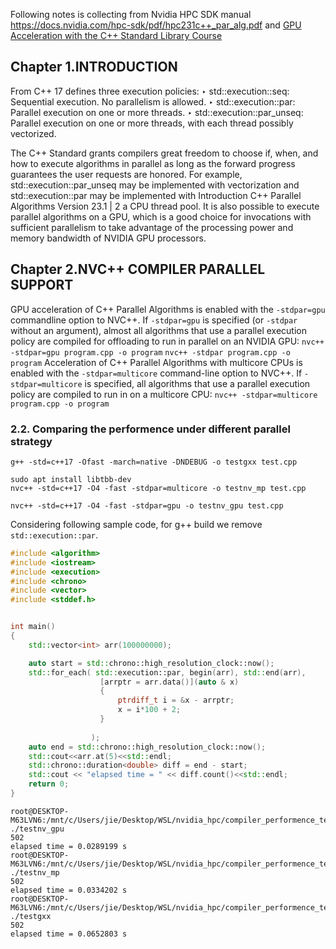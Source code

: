 

Following notes is collecting from Nvidia HPC SDK manual https://docs.nvidia.com/hpc-sdk/pdf/hpc231c++_par_alg.pdf and [GPU Acceleration with the C++ Standard Library Course](https://courses.nvidia.com/courses/course-v1:DLI+S-AC-08+V1/) 

## Chapter 1.INTRODUCTION
From C++ 17 defines three execution policies:
‣ std::execution::seq: Sequential execution. No parallelism is allowed.
‣ std::execution::par: Parallel execution on one or more threads.
‣ std::execution::par_unseq: Parallel execution on one or more threads, with
each thread possibly vectorized.

The C++ Standard grants compilers great freedom to choose if, when, and how
to execute algorithms in parallel as long as the forward progress guarantees the
user requests are honored. For example, std::execution::par_unseq may be
implemented with vectorization and std::execution::par may be implemented with
Introduction
C++ Parallel Algorithms Version 23.1 | 2
a CPU thread pool. It is also possible to execute parallel algorithms on a GPU, which
is a good choice for invocations with sufficient parallelism to take advantage of the
processing power and memory bandwidth of NVIDIA GPU processors.


## Chapter 2.NVC++ COMPILER PARALLEL SUPPORT
GPU acceleration of C++ Parallel Algorithms is enabled with the ```-stdpar=gpu``` commandline option to NVC++. If ```-stdpar=gpu``` is specified (or ```-stdpar``` without an argument),
almost all algorithms that use a parallel execution policy are compiled for offloading to
run in parallel on an NVIDIA GPU:
```nvc++ -stdpar=gpu program.cpp -o program```
```nvc++ -stdpar program.cpp -o program```
Acceleration of C++ Parallel Algorithms with multicore CPUs is enabled with the
```-stdpar=multicore``` command-line option to NVC++. If ```-stdpar=multicore``` is specified,
all algorithms that use a parallel execution policy are compiled to run in on a multicore
CPU:
```nvc++ -stdpar=multicore program.cpp -o program```


 ### 2.2. Comparing the performence under different parallel strategy 


```shell
g++ -std=c++17 -Ofast -march=native -DNDEBUG -o testgxx test.cpp
```

```shell
sudo apt install libtbb-dev
nvc++ -std=c++17 -O4 -fast -stdpar=multicore -o testnv_mp test.cpp
```

```shell
nvc++ -std=c++17 -O4 -fast -stdpar=gpu -o testnv_gpu test.cpp
```

Considering following sample code, for g++ build we remove ```std::execution::par```.
```c++
#include <algorithm>
#include <iostream>
#include <execution>
#include <chrono>
#include <vector>
#include <stddef.h>


int main()
{
    std::vector<int> arr(100000000);

    auto start = std::chrono::high_resolution_clock::now(); 
    std::for_each( std::execution::par, begin(arr), std::end(arr), 
                    [arrptr = arr.data()](auto & x)
                    { 
                        ptrdiff_t i = &x - arrptr;
                        x = i*100 + 2;
                    }
                  
                  );
    auto end = std::chrono::high_resolution_clock::now();
    std::cout<<arr.at(5)<<std::endl;
    std::chrono::duration<double> diff = end - start;
    std::cout << "elapsed time = " << diff.count()<<std::endl;
    return 0;
}

```


```
root@DESKTOP-M63LVN6:/mnt/c/Users/jie/Desktop/WSL/nvidia_hpc/compiler_performence_test# ./testnv_gpu
502
elapsed time = 0.0289199 s
root@DESKTOP-M63LVN6:/mnt/c/Users/jie/Desktop/WSL/nvidia_hpc/compiler_performence_test# ./testnv_mp
502
elapsed time = 0.0334202 s
root@DESKTOP-M63LVN6:/mnt/c/Users/jie/Desktop/WSL/nvidia_hpc/compiler_performence_test# ./testgxx
502
elapsed time = 0.0652803 s
```